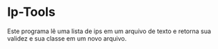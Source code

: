 # Ip-Tools

Este programa lê uma lista de ips em um arquivo de texto e retorna sua validez e sua classe em um novo arquivo.
